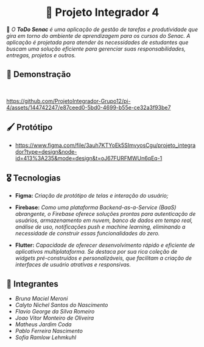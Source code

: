 <h1 align="center">🔖 Projeto Integrador 4</h1>
📍 <i>O <b>ToDo Senac</b> é uma aplicação de gestão de tarefas e produtividade que gira em torno do ambiente de aprendizagem para os cursos do Senac. A aplicação é projetada para atender às necessidades de estudantes que buscam uma solução eficiente para gerenciar suas responsabilidades, entregas, projetos e outros.</i>

## 📱 Demonstração
<br>

https://github.com/ProjetoIntegrador-Grupo12/pi-4/assets/144742247/e87ceed0-5bd0-4699-b55e-ce32a3f93be7

## 🖌️ Protótipo

- https://www.figma.com/file/3auh7KTYoEk5SImvyosCgu/projeto_integrador?type=design&node-id=413%3A235&mode=design&t=oJ67FURFMWUn6qEq-1
## 🎖️ Tecnologias
- <b>Figma:</b> <i>Criação de protótipo de telas e interação do usuário;</i>

- <b>Firebase:</b> <i>Como uma plataforma Backend-as-a-Service (BaaS) abrangente, o Firebase oferece soluções prontas para autenticação de usuários, armazenamento em nuvem, banco de dados em tempo real, análise de uso, notificações push e machine learning, eliminando a necessidade de construir essas funcionalidades do zero.</i>

- <b>Flutter:</b> <i>Capacidade de oferecer desenvolvimento rápido e eficiente de aplicativos multiplataforma. Se destaca por sua rica coleção de widgets pré-construídos e personalizáveis, que facilitam a criação de interfaces de usuário atrativas e responsivas.</i>

## 📌 Integrantes

- <i>Bruna Maciel Meroni</i>
- <i>Calyto Nichel Santos do Nascimento</i>
- <i>Flavio George da Silva Romeiro</i>
- <i>Joao Vitor Monteiro de Oliveira</i>
- <i>Matheus Jardim Coda</i>
- <i>Pablo Ferreira Nascimento</i>
- <i>Sofia Ramlow Lehmkuhl</i>
